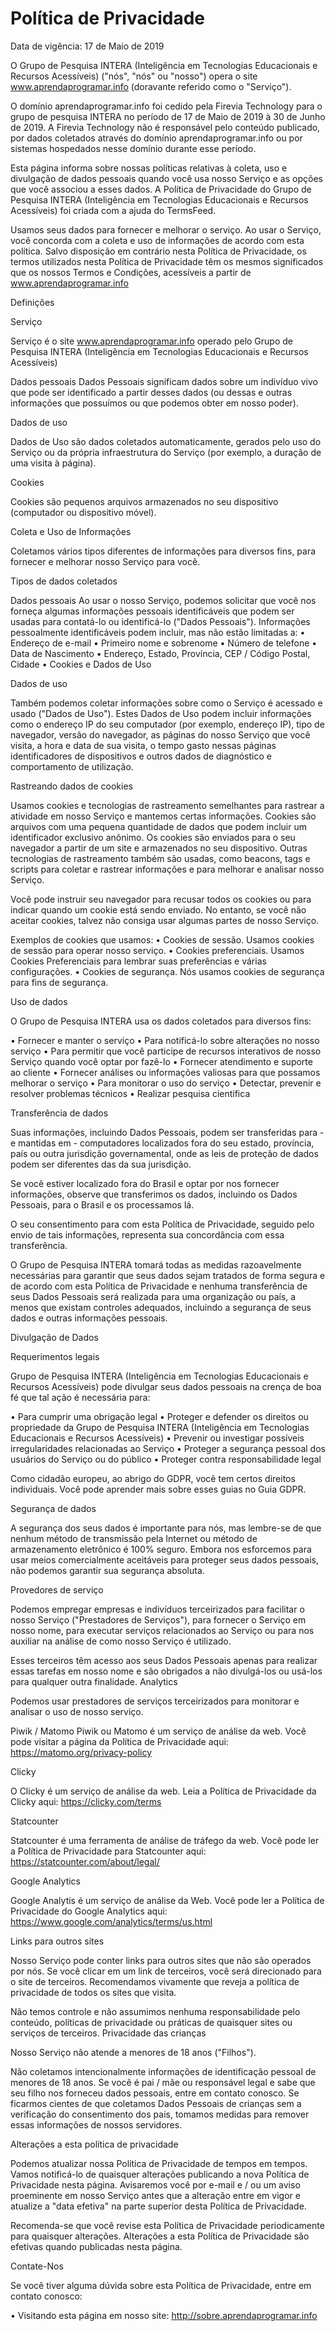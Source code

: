 # Política de Privacidade

Data de vigência: 17 de Maio de 2019

O Grupo de Pesquisa INTERA (Inteligência em Tecnologias Educacionais e Recursos Acessíveis) ("nós", "nós" ou "nosso") opera o site www.aprendaprogramar.info (doravante referido como o "Serviço").

O domínio aprendaprogramar.info foi cedido pela Firevia Technology para o grupo de pesquisa INTERA no período de 17 de Maio de 2019 à 30 de Junho de 2019. A Firevia Technology não é responsável pelo conteúdo publicado, por dados coletados através do domínio aprendaprogramar.info ou por sistemas hospedados nesse domínio durante esse período.

Esta página informa sobre nossas políticas relativas à coleta, uso e divulgação de dados pessoais quando você usa nosso Serviço e as opções que você associou a esses dados. A Política de Privacidade do Grupo de Pesquisa INTERA (Inteligência em Tecnologias Educacionais e Recursos Acessíveis) foi criada com a ajuda do TermsFeed.

Usamos seus dados para fornecer e melhorar o serviço. Ao usar o Serviço, você concorda com a coleta e uso de informações de acordo com esta política. Salvo disposição em contrário nesta Política de Privacidade, os termos utilizados nesta Política de Privacidade têm os mesmos significados que os nossos Termos e Condições, acessíveis a partir de www.aprendaprogramar.info

Definições

Serviço

Serviço é o site www.aprendaprogramar.info operado pelo Grupo de Pesquisa INTERA (Inteligência em Tecnologias Educacionais e Recursos Acessíveis)

Dados pessoais
Dados Pessoais significam dados sobre um indivíduo vivo que pode ser identificado a partir desses dados (ou dessas e outras informações que possuímos ou que podemos obter em nosso poder).

Dados de uso

Dados de Uso são dados coletados automaticamente, gerados pelo uso do Serviço ou da 
própria infraestrutura do Serviço (por exemplo, a duração de uma visita à página).

Cookies

Cookies são pequenos arquivos armazenados no seu dispositivo (computador ou dispositivo móvel).

Coleta e Uso de Informações

Coletamos vários tipos diferentes de informações para diversos fins, para fornecer e melhorar nosso Serviço para você.

Tipos de dados coletados

Dados pessoais
Ao usar o nosso Serviço, podemos solicitar que você nos forneça algumas informações pessoais identificáveis ​​que podem ser usadas para contatá-lo ou identificá-lo ("Dados Pessoais"). Informações pessoalmente identificáveis ​​podem incluir, mas não estão limitadas a:
•                    Endereço de e-mail
•                    Primeiro nome e sobrenome
•                    Número de telefone
•                    Data de Nascimento
•                    Endereço, Estado, Província, CEP / Código Postal, Cidade
•                    Cookies e Dados de Uso

Dados de uso

Também podemos coletar informações sobre como o Serviço é acessado e usado ("Dados de Uso"). Estes Dados de Uso podem incluir informações como o endereço IP do seu computador (por exemplo, endereço IP), tipo de navegador, versão do navegador, as páginas do nosso Serviço que você visita, a hora e data de sua visita, o tempo gasto nessas páginas identificadores de dispositivos e outros dados de diagnóstico e comportamento de utilização.

Rastreando dados de cookies

Usamos cookies e tecnologias de rastreamento semelhantes para rastrear a atividade em nosso Serviço e mantemos certas informações.
Cookies são arquivos com uma pequena quantidade de dados que podem incluir um identificador exclusivo anônimo. Os cookies são enviados para o seu navegador a partir de um site e armazenados no seu dispositivo. Outras tecnologias de rastreamento também são usadas, como beacons, tags e scripts para coletar e rastrear informações e para melhorar e analisar nosso Serviço.

Você pode instruir seu navegador para recusar todos os cookies ou para indicar quando um cookie está sendo enviado. No entanto, se você não aceitar cookies, talvez não consiga usar algumas partes de nosso Serviço.

Exemplos de cookies que usamos:
• Cookies de sessão. Usamos cookies de sessão para operar nosso serviço.
• Cookies preferenciais. Usamos Cookies Preferenciais para lembrar suas preferências e várias configurações.
• Cookies de segurança. Nós usamos cookies de segurança para fins de segurança.
 
 
Uso de dados

O Grupo de Pesquisa INTERA usa os dados coletados para diversos fins:

•                    Fornecer e manter o serviço
•                    Para notificá-lo sobre alterações no nosso serviço
•                    Para permitir que você participe de recursos interativos de nosso Serviço quando você optar por fazê-lo
•                    Fornecer atendimento e suporte ao cliente
•                    Fornecer análises ou informações valiosas para que possamos melhorar o serviço
•                    Para monitorar o uso do serviço
•                    Detectar, prevenir e resolver problemas técnicos
•                    Realizar pesquisa cientifica

Transferência de dados

Suas informações, incluindo Dados Pessoais, podem ser transferidas para - e mantidas em - computadores localizados fora do seu estado, província, país ou outra jurisdição governamental, onde as leis de proteção de dados podem ser diferentes das da sua jurisdição.

Se você estiver localizado fora do Brasil e optar por nos fornecer informações, observe que transferimos os dados, incluindo os Dados Pessoais, para o Brasil e os processamos lá.

O seu consentimento para com esta Política de Privacidade, seguido pelo envio de tais informações, representa sua concordância com essa transferência.

O Grupo de Pesquisa INTERA tomará todas as medidas razoavelmente necessárias para garantir que seus dados sejam tratados de forma segura e de acordo com esta Política de 
Privacidade e nenhuma transferência de seus Dados Pessoais será realizada para uma organização ou país, a menos que existam controles adequados, incluindo a segurança de seus dados e outras informações pessoais.

Divulgação de Dados

Requerimentos legais

Grupo de Pesquisa INTERA (Inteligência em Tecnologias Educacionais e Recursos Acessíveis) pode divulgar seus dados pessoais na crença de boa fé que tal ação é necessária para:

• Para cumprir uma obrigação legal
• Proteger e defender os direitos ou propriedade da Grupo de Pesquisa INTERA (Inteligência em Tecnologias Educacionais e Recursos Acessíveis)
• Prevenir ou investigar possíveis irregularidades relacionadas ao Serviço
• Proteger a segurança pessoal dos usuários do Serviço ou do público
• Proteger contra responsabilidade legal

Como cidadão europeu, ao abrigo do GDPR, você tem certos direitos individuais. Você pode aprender mais sobre esses guias no Guia GDPR.

Segurança de dados

A segurança dos seus dados é importante para nós, mas lembre-se de que nenhum método de transmissão pela Internet ou método de armazenamento eletrônico é 100% seguro. Embora nos esforcemos para usar meios comercialmente aceitáveis ​​para proteger seus dados pessoais, não podemos garantir sua segurança absoluta.

Provedores de serviço

Podemos empregar empresas e indivíduos terceirizados para facilitar o nosso Serviço ("Prestadores de Serviços"), para fornecer o Serviço em nosso nome, para executar serviços relacionados ao Serviço ou para nos auxiliar na análise de como nosso Serviço é utilizado.

Esses terceiros têm acesso aos seus Dados Pessoais apenas para realizar essas tarefas em nosso nome e são obrigados a não divulgá-los ou usá-los para qualquer outra finalidade.
Analytics

Podemos usar prestadores de serviços terceirizados para monitorar e analisar o uso de nosso serviço.

Piwik / Matomo
Piwik ou Matomo é um serviço de análise da web. Você pode visitar a página da Política de Privacidade aqui: https://matomo.org/privacy-policy

Clicky

O Clicky é um serviço de análise da web. Leia a Política de Privacidade da Clicky aqui: https://clicky.com/terms

Statcounter

Statcounter é uma ferramenta de análise de tráfego da web. Você pode ler a Política de Privacidade para Statcounter aqui: https://statcounter.com/about/legal/

Google Analytics

Google Analytis é um serviço de análise da Web. Você pode ler a Política de Privacidade do Google Analytics aqui:  https://www.google.com/analytics/terms/us.html
 
Links para outros sites

Nosso Serviço pode conter links para outros sites que não são operados por nós. Se você clicar em um link de terceiros, você será direcionado para o site de terceiros. Recomendamos vivamente que reveja a política de privacidade de todos os sites que visita.

Não temos controle e não assumimos nenhuma responsabilidade pelo conteúdo, políticas de privacidade ou práticas de quaisquer sites ou serviços de terceiros.
Privacidade das crianças

Nosso Serviço não atende a menores de 18 anos ("Filhos").

Não coletamos intencionalmente informações de identificação pessoal de menores de 18 anos. Se você é pai / mãe ou responsável legal e sabe que seu filho nos forneceu dados pessoais, entre em contato conosco. Se ficarmos cientes de que coletamos Dados Pessoais de crianças sem a verificação do consentimento dos pais, tomamos medidas para remover essas informações de nossos servidores.

Alterações a esta política de privacidade

Podemos atualizar nossa Política de Privacidade de tempos em tempos. Vamos notificá-lo de quaisquer alterações publicando a nova Política de Privacidade nesta página.
Avisaremos você por e-mail e / ou um aviso proeminente em nosso Serviço antes que a alteração entre em vigor e atualize a "data efetiva" na parte superior desta Política de 
Privacidade.

Recomenda-se que você revise esta Política de Privacidade periodicamente para quaisquer alterações. Alterações a esta Política de Privacidade são efetivas quando publicadas nesta página.

Contate-Nos

Se você tiver alguma dúvida sobre esta Política de Privacidade, entre em contato conosco:

• Visitando esta página em nosso site:  http://sobre.aprendaprogramar.info
